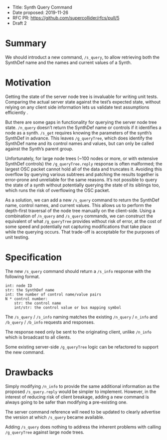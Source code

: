 - Title: Synth Query Command
- Date proposed: 2019-11-26
- RFC PR: https://github.com/supercollider/rfcs/pull/5
- Draft 2

# Summary

We should introduct a new command, `/s_query`, to allow retrieving both the
SynthDef name and the names and current values of a Synth.

# Motivation

Getting the state of the server node tree is invaluable for writing unit tests.
Comparing the actual server state against the test’s expected state, without
relying on any client side information lets us validate test assumptions
efficiently .

But there are some gaps in functionality for querying the server node tree
state. `/n_query` doesn’t return the SynthDef name or controls if it identifies
a node as a synth. `/s_get` requires knowing the parameters of the synth’s
SynthDef in advance. This leaves `/g_queryTree`, which does identify the
SynthDef name and its control names and values, but can only be called against
the Synth’s parent group.

Unfortunately, for large node trees (~100 nodes or more, or with
extensive SynthDef controls) the `/g_queryTree.reply` response is often
malformed; the largest OSC packet cannot hold all of the data and truncates it.
Avoiding this overflow by querying various subtrees and patching the results
together is error-prone and unreliable for the same reasons. It’s not possible
to query the state of a synth without potentially querying the state of its
siblings too, which runs the risk of overflowing the OSC packet.

As a solution, we can add a new `/s_query` command to return the SynthDef name,
control names, and current values. This allows us to perform the depth-first
traversal of the node tree manually on the client-side. Using a combination of
`/n_query` and `/s_query` commands, we can construct the equivalent of what
`/g_queryTree` provides without risk of error, at the cost of some speed and
potentially not capturing modifications that take place while the querying
occurs. That trade-off is acceptable for the purposes of unit testing.

# Specification

The new `/s_query` command should return a `/s_info` response with the
following format.

```
int: node ID
str: the SynthDef name
int: the number of control name/value pairs
N * control number:
    str: the control name
    int/str: the control value or bus mapping symbol
```

The `/s_query` / `/s_info` naming matches the existing `/n_query` / `n_info`
and `/b_query` / `/b_info` requests and responses.

The response need only be sent to the originating client, unlike `/n_info`
which is broadcast to all clients.

Some existing server-side `/g_queryTree` logic can be refactored to support the
new command.

# Drawbacks

Simply modifying `/n_info` to provide the same additional information as the proposed
`/s_query.reply` would be simpler to implement. However, in the interest of
reducing risk of client breakage, adding a new command is always going to be
safer than modifying a pre-existing one.

The server command reference will need to be updated to clearly advertise the
version at which `/s_query` became available.

Adding `/s_query` does nothing to address the inherent problems with calling
`/g_queryTree` against large node trees.
